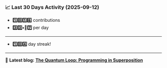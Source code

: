<!--START_STATS-->
### 📈 Last 30 Days Activity (2025-09-12)  
- **1️⃣0️⃣1️⃣6️⃣** contributions  
- **3️⃣3️⃣•🎱7️⃣** per day
---
- **1️⃣0️⃣4️⃣** day streak!
---
📝 **Latest blog:** [**The Quantum Loop: Programming in Superposition**](https://andriak.com/blog/quantum-loop)
<!--END_STATS-->

